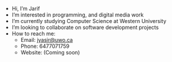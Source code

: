 - Hi, I’m Jarif
- I’m interested in programming, and digital media work
- I’m currently studying Computer Science at Western University
- I’m looking to collaborate on software development projects
- How to reach me: 
     - Email: jyasir@uwo.ca
     - Phone: 6477071759
     - Website: (Coming soon)


<!---
JarifYasir/JarifYasir is a ✨ special ✨ repository because its `README.md` (this file) appears on your GitHub profile.
You can click the Preview link to take a look at your changes.
--->
